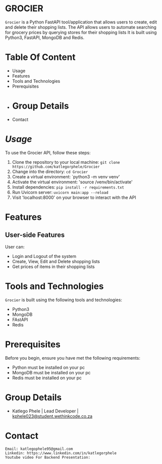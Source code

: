 # GROCIER
`Grocier` is a Python FastAPI tool/application that allows users to create, edit and delete their shopping lists.
The API allows users to automate searching for grocery prices by querying stores for their shopping lists
It is built using Python3, FastAPI, MongoDB and Redis.

# Table Of Content
- Usage
- Features
- Tools and Technologies
- Prerequisites
- # Group Details
- Contact

# *Usage*
To use the Grocier API, follow these steps:
1. Clone the repository to your local machine: `git clone https://github.com/katlegorphele/Grocier`
2. Change into the directory: `cd Grocier`
3. Create a virtual environment: `python3 -m venv venv'
4. Activate the virtual environment: 'source /venv/bin/activate'
5. Install dependencies: `pip install -r requirements.txt`
6. Run Uvicorn server: `uvicorn main:app --reload`
7. Visit 'localhost:8000' on your browser to interact with the API


# Features
## User-side Features
User can:
- Login and Logout of the system
- Create, View, Edit and Delete shopping lists
- Get prices of items in their shopping lists


# Tools and Technologies
`Grocier` is built using the following tools and technologies:
* Python3
* MongoDB
* FAstAPI
* Redis

# Prerequisites
Before you begin, ensure you have met the following requirements:
- Python must be installed on your pc
- MongoDB must be installed on your pc
- Redis must be installed on your pc

 
# Group Details
- Katlego Phele | Lead Developer | kphele023@student.wethinkcode.co.za

# Contact

    Email: katlegophele95@gmail.com
    Linkedin: https://www.linkedin.com/in/katlegorphele
    Youtube video For Backend Presentation:

